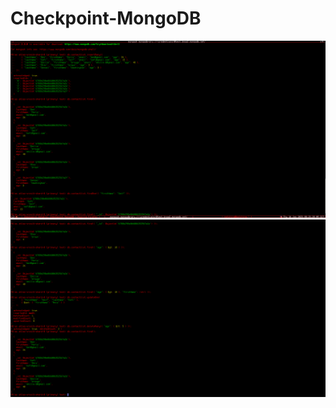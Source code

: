 # Checkpoint-MongoDB
![Image 1](2025-01-16-082531_1920x1080_scrot.png)
![Image 2](2025-01-16-082401_1920x1080_scrot.png)
